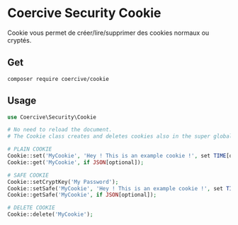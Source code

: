 Coercive Security Cookie
========================

Cookie vous permet de créer/lire/supprimer des cookies normaux ou cryptés.

Get
---
```
composer require coercive/cookie
```

Usage
-----
```php
use Coercive\Security\Cookie

# No need to reload the document.
# The Cookie class creates and deletes cookies also in the super global $_COOKIE.

# PLAIN COOKIE
Cookie::set('MyCookie', 'Hey ! This is an example cookie !', set TIME[optional], if JSON[optional]);
Cookie::get('MyCookie', if JSON[optional]);

# SAFE COOKIE
Cookie::setCryptKey('My Password');
Cookie::setSafe('MyCookie', 'Hey ! This is an example cookie !', set TIME[optional], if JSON[optional]);
Cookie::getSafe('MyCookie', if JSON[optional]);

# DELETE COOKIE
Cookie::delete('MyCookie');

```
